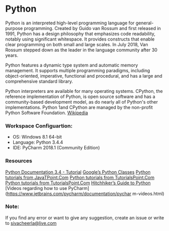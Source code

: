 # Python
Python is an interpreted high-level programming language for general-purpose programming. Created by Guido van Rossum and first released in 1991, Python has a design philosophy that emphasizes code readability, notably using significant whitespace. It provides constructs that enable clear programming on both small and large scales. In July 2018, Van Rossum stepped down as the leader in the language community after 30 years.

Python features a dynamic type system and automatic memory management. It supports multiple programming paradigms, including object-oriented, imperative, functional and procedural, and has a large and comprehensive standard library.

Python interpreters are available for many operating systems. CPython, the reference implementation of Python, is open source software and has a community-based development model, as do nearly all of Python's other implementations. Python 1and CPython are managed by the non-profit Python Software Foundation. [Wikipedia](https://en.wikipedia.org/wiki/Python_(programming_language))

### Workspace Configuartion:
* OS: Windows 8.1 64-bit
* Language: Python 3.4.4
* IDE: PyCharm 2018.1 (Community Edition)

### Resources
[Python Documentation 3.4 - Tutorial](https://docs.python.org/3.4/)
[Google’s Python Classes](https://developers.google.com/edu/python/)
[Python tutorials from JavaTPoint.Com](https://www.javatpoint.com/python-tutorial)
[Python tutorials from TutorialsPoint.Com](https://www.tutorialspoint.com/python/)
[Python tutorials from TutorialsPoint.Com](https://www.w3schools.com/python/)
[Hitchhiker’s Guide to Python](http://docs.python-guide.org/en/latest/)
[Videos regarding how to use PyCharm](https://www.jetbrains.com/pycharm/documentation/pychar
m-videos.html)

### Note:
If you find any error or want to give any suggestion, create an issue or write to sivacheerla@live.com